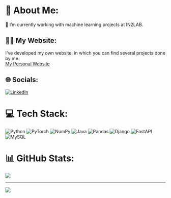 # 💫 About Me:
🔭 I’m currently working with machine learning projects at IN2LAB.<br>

## 🙋‍♂️ My Website:
I've developed my own website, in which you can find several projects done by me.   
[My Personal Website](https://portfolio-jader-5b3e436f79ca.herokuapp.com/)


## 🌐 Socials:
[![LinkedIn](https://img.shields.io/badge/LinkedIn-%230077B5.svg?logo=linkedin&logoColor=white)](https://linkedin.com/in/jader-caro) 

# 💻 Tech Stack:
![Python](https://img.shields.io/badge/python-3670A0?style=for-the-badge&logo=python&logoColor=ffdd54) ![PyTorch](https://img.shields.io/badge/PyTorch-%23EE4C2C.svg?style=for-the-badge&logo=PyTorch&logoColor=white) ![NumPy](https://img.shields.io/badge/numpy-%23013243.svg?style=for-the-badge&logo=numpy&logoColor=white) ![Java](https://img.shields.io/badge/java-%23ED8B00.svg?style=for-the-badge&logo=openjdk&logoColor=white) ![Pandas](https://img.shields.io/badge/pandas-%23150458.svg?style=for-the-badge&logo=pandas&logoColor=white) ![Django](https://img.shields.io/badge/django-%23092E20.svg?style=for-the-badge&logo=django&logoColor=white) ![FastAPI](https://img.shields.io/badge/FastAPI-005571?style=for-the-badge&logo=fastapi) ![MySQL](https://img.shields.io/badge/mysql-%2300000f.svg?style=for-the-badge&logo=mysql&logoColor=white)
# 📊 GitHub Stats:
![](https://github-readme-stats.vercel.app/api/top-langs/?username=jadercaro&theme=dark&hide_border=false&include_all_commits=false&count_private=true&layout=compact)


---
[![](https://visitcount.itsvg.in/api?id=jadercaro&icon=0&color=0)](https://visitcount.itsvg.in)

<!-- Proudly created with GPRM ( https://gprm.itsvg.in ) -->
